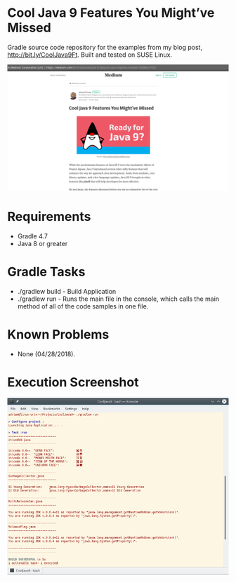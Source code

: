 # Cool Java 9 Features You Might’ve Missed
Gradle source code repository for the examples from my blog post, http://bit.ly/CoolJava9Ft.
Built and tested on SUSE Linux.

![alt text](https://raw.githubusercontent.com/afinlay5/CoolJava9Ft/master/blog.png)

# Requirements
- Gradle 4.7 
- Java 8 or greater

# Gradle Tasks
- ./gradlew build - Build Application
- ./gradlew run - Runs the main file in the console, which calls the main method of all of the code samples in one file.

# Known Problems
- None (04/28/2018).

# Execution Screenshot
![alt text](https://raw.githubusercontent.com/afinlay5/CoolJava9Ft/master/gradle_run.png)
